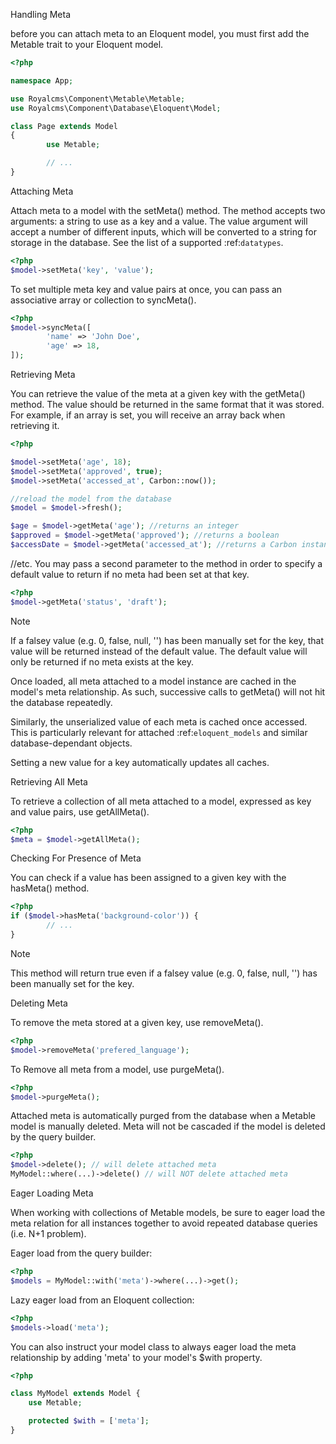 Handling Meta

before you can attach meta to an Eloquent model, you must first add the Metable trait to your Eloquent model.

```php
<?php

namespace App;

use Royalcms\Component\Metable\Metable;
use Royalcms\Component\Database\Eloquent\Model;

class Page extends Model
{
        use Metable;

        // ...
}
```

Attaching Meta

Attach meta to a model with the setMeta() method. The method accepts two arguments: a string to use as a key and a value. The value argument will accept a number of different inputs, which will be converted to a string for storage in the database. See the list of a supported :ref:`datatypes`.

```php
<?php
$model->setMeta('key', 'value');
```

To set multiple meta key and value pairs at once, you can pass an associative array or collection to syncMeta().

```php
<?php
$model->syncMeta([
        'name' => 'John Doe',
        'age' => 18,
]);
```

Retrieving Meta

You can retrieve the value of the meta at a given key with the getMeta() method. The value should be returned in the same format that it was stored. For example, if an array is set, you will receive an array back when retrieving it.

```php
<?php

$model->setMeta('age', 18);
$model->setMeta('approved', true);
$model->setMeta('accessed_at', Carbon::now());

//reload the model from the database
$model = $model->fresh();

$age = $model->getMeta('age'); //returns an integer
$approved = $model->getMeta('approved'); //returns a boolean
$accessDate = $model->getMeta('accessed_at'); //returns a Carbon instance
```

//etc.
You may pass a second parameter to the method in order to specify a default value to return if no meta had been set at that key.

```php
<?php
$model->getMeta('status', 'draft');
```

Note

If a falsey value (e.g. 0, false, null, '') has been manually set for the key, that value will be returned instead of the default value. The default value will only be returned if no meta exists at the key.

Once loaded, all meta attached to a model instance are cached in the model's meta relationship. As such, successive calls to getMeta() will not hit the database repeatedly.

Similarly, the unserialized value of each meta is cached once accessed. This is particularly relevant for attached :ref:`eloquent_models` and similar database-dependant objects.

Setting a new value for a key automatically updates all caches.

Retrieving All Meta

To retrieve a collection of all meta attached to a model, expressed as key and value pairs, use getAllMeta().

```php
<?php
$meta = $model->getAllMeta();
```

Checking For Presence of Meta

You can check if a value has been assigned to a given key with the hasMeta() method.

```php
<?php
if ($model->hasMeta('background-color')) {
        // ...
}
```

Note

This method will return true even if a falsey value (e.g. 0, false, null, '') has been manually set for the key.

Deleting Meta

To remove the meta stored at a given key, use removeMeta().

```php
<?php
$model->removeMeta('prefered_language');
```

To Remove all meta from a model, use purgeMeta().

```php
<?php
$model->purgeMeta();
```

Attached meta is automatically purged from the database when a Metable model is manually deleted. Meta will not be cascaded if the model is deleted by the query builder.

```php
<?php
$model->delete(); // will delete attached meta
MyModel::where(...)->delete() // will NOT delete attached meta
```

Eager Loading Meta

When working with collections of Metable models, be sure to eager load the meta relation for all instances together to avoid repeated database queries (i.e. N+1 problem).

Eager load from the query builder:

```php
<?php
$models = MyModel::with('meta')->where(...)->get();
```

Lazy eager load from an Eloquent collection:

```php
<?php
$models->load('meta');
```

You can also instruct your model class to always eager load the meta relationship by adding 'meta' to your model's $with property.

```php
<?php

class MyModel extends Model {
    use Metable;

    protected $with = ['meta'];
}
```